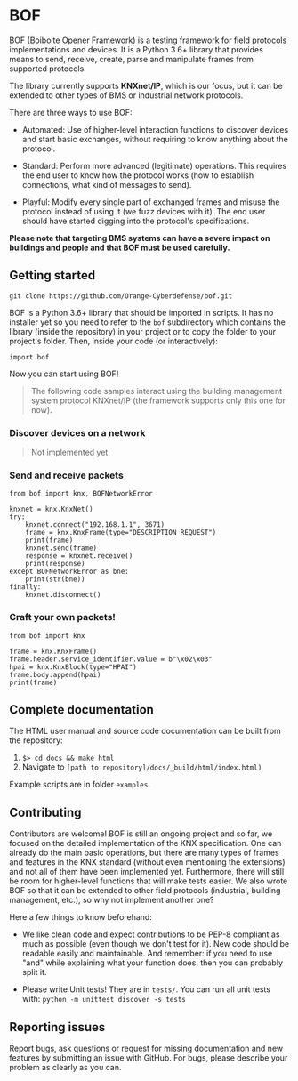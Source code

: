 BOF 
===

BOF (Boiboite Opener Framework) is a testing framework for field protocols
implementations and devices. It is a Python 3.6+ library that provides means to
send, receive, create, parse and manipulate frames from supported protocols.

The library currently supports **KNXnet/IP**, which is our focus, but it can be
extended to other types of BMS or industrial network protocols.

There are three ways to use BOF:

* Automated: Use of higher-level interaction functions to discover devices and
  start basic exchanges, without requiring to know anything about the protocol.

* Standard: Perform more advanced (legitimate) operations. This requires the end
  user to know how the protocol works (how to establish connections, what kind
  of messages to send).

* Playful: Modify every single part of exchanged frames and misuse the protocol
  instead of using it (we fuzz devices with it). The end user should have
  started digging into the protocol's specifications.

**Please note that targeting BMS systems can have a severe impact on buildings and
people and that BOF must be used carefully.**

Getting started
---------------

```
git clone https://github.com/Orange-Cyberdefense/bof.git
```

BOF is a Python 3.6+ library that should be imported in scripts.  It has no
installer yet so you need to refer to the `bof` subdirectory which contains the
library (inside the repository) in your project or to copy the folder to your
project's folder. Then, inside your code (or interactively):

```
import bof
```

Now you can start using BOF!

> The following code samples interact using the building management system
  protocol KNXnet/IP (the framework supports only this one for now).

### Discover devices on a network

> Not implemented yet

### Send and receive packets

```
from bof import knx, BOFNetworkError

knxnet = knx.KnxNet()
try:
    knxnet.connect("192.168.1.1", 3671)
    frame = knx.KnxFrame(type="DESCRIPTION REQUEST")
    print(frame)
    knxnet.send(frame)
    response = knxnet.receive()
    print(response)
except BOFNetworkError as bne:
    print(str(bne))
finally:
    knxnet.disconnect()
```

### Craft your own packets!

```
from bof import knx

frame = knx.KnxFrame()
frame.header.service_identifier.value = b"\x02\x03"
hpai = knx.KnxBlock(type="HPAI")
frame.body.append(hpai)
print(frame)
```

Complete documentation
----------------------

The HTML user manual and source code documentation can be built from the
repository:
 
1. `$> cd docs && make html`
2. Navigate to `[path to repository]/docs/_build/html/index.html)`

Example scripts are in folder `examples`.

Contributing
------------

Contributors are welcome! BOF is still an ongoing project and so far, we focused
on the detailed implementation of the KNX specification. One can already do the
main basic operations, but there are many types of frames and features in the
KNX standard (without even mentioning the extensions) and not all of them have
been implemented yet. Furthermore, there will still be room for higher-level
functions that will make tests easier.  We also wrote BOF so that it can be
extended to other field protocols (industrial, building management, etc.), so
why not implement another one?

Here a few things to know beforehand:

* We like clean code and expect contributions to be PEP-8 compliant as much as
  possible (even though we don't test for it). New code should be readable
  easily and maintainable. And remember: if you need to use "and" while
  explaining what your function does, then you can probably split it.

* Please write Unit tests! They are in `tests/`. You can run all unit tests
  with: `python -m unittest discover -s tests`

Reporting issues
----------------

Report bugs, ask questions or request for missing documentation and new features
by submitting an issue with GitHub. For bugs, please describe your problem as
clearly as you can.